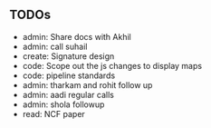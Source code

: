 ## TODOs

* admin: Share docs with Akhil 
* admin: call suhail
* create: Signature design 
* code: Scope out the js changes to display maps 
* code: pipeline standards 
* admin: tharkam and rohit follow up
* admin: aadi regular calls 
* admin: shola followup
* read: NCF paper 
